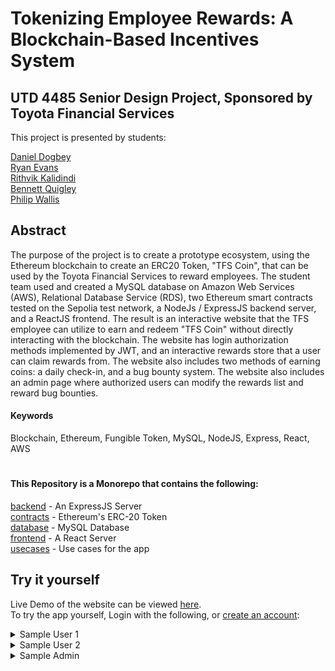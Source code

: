 # Tokenizing Employee Rewards: A Blockchain-Based Incentives System
## UTD 4485 Senior Design Project, Sponsored by Toyota Financial Services

This project is presented by students: 

[Daniel Dogbey](https://github.com/ddmac1009) \
[Ryan Evans](https://github.com/JRyanEv) \
[Rithvik Kalidindi]() \
[Bennett Quigley](https://github.com/bquigley1) \
[Philip Wallis](https://github.com/tamong) 


## Abstract

The purpose of the project is to create a prototype ecosystem, using the Ethereum blockchain to create an ERC20 Token, "TFS Coin", that can be used by the Toyota Financial Services to reward employees. The student team used and created a MySQL database on Amazon Web Services (AWS), Relational Database Service (RDS), two Ethereum smart contracts tested on the Sepolia test network, a NodeJs / ExpressJS backend server, and a ReactJS frontend. The result is an interactive website that the TFS employee can utilize to earn and redeem "TFS Coin" without directly interacting with the blockchain. The website has login authorization methods implemented by JWT, and an interactive rewards store that a user can claim rewards from. The website also includes two methods of earning coins: a daily check-in, and a bug bounty system. The website also includes an admin page where authorized users can modify the rewards list and reward bug bounties.

#### Keywords
Blockchain, Ethereum, Fungible Token, MySQL, NodeJS, Express, React, AWS

#

#### This Repository is a Monorepo that contains the following: 

[backend](https://github.com/bquigley1/TFS/tree/main/backend) - An ExpressJS Server \
[contracts](https://github.com/bquigley1/TFS/tree/main/contracts) - Ethereum's ERC-20 Token \
[database](https://github.com/bquigley1/TFS/tree/main/database) - MySQL Database \
[frontend](https://github.com/bquigley1/TFS/tree/main/frontend) - A React Server \
[usecases](https://github.com/bquigley1/TFS/tree/main/usecases) - Use cases for the app



## Try it yourself
Live Demo of the website can be viewed [here](http://ec2-3-137-214-39.us-east-2.compute.amazonaws.com:4000/signup). \
To try the app yourself, Login with the following, or [create an account](http://ec2-3-137-214-39.us-east-2.compute.amazonaws.com:4000/signup):


<details>
  <summary>Sample User 1</summary>

  | Username | Password |
| :---  | :---   |
| sampleuser1 | my1password123 |
</details>

<details>
  <summary>Sample User 2</summary>

  | Username | Password |
| :---  | :---   |
| sampleuser2 | my2password123! |
</details>

<details>
  <summary>Sample Admin</summary>

  | Username | Password |
| :---  | :---   |
| sampleadmin | securePassword4485! |
</details>



